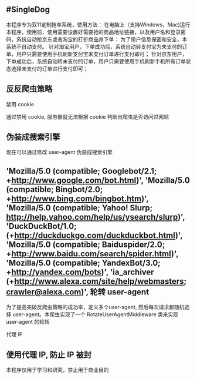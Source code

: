 #SingleDog
--------------------------------------------------------------------------
本程序专为双11定制抢单系统，使用方法：
在电脑上（支持Windows，Mac)运行本程序，使用前，使用需要设置好需要抢的商品地址链接，以及用户名和登录密码，系统自动抢京东或者淘宝的打折商品并下单：
为了用户信息保密和安全，本系统不自动支付。
针对淘宝用户，下单成功后，系统自动转支付宝为未支付的订单，用户只需要使用手机刷新支付宝未支付订单进行支付即可；
针对京东用户，下单成功后，系统自动转未支付的订单，用户只需要使用手机刷新手机所有订单状态选择未支付的订单进行支付即可；

反反爬虫策略
----------------------------------------------------------------------------------
禁用 cookie

通过禁用 cookie, 服务器就无法根据 cookie 判断出爬虫是否访问过网站

伪装成搜索引擎
---------------------------------------------------------------------------------
现在可以通过修改 user-agent 伪装成搜索引擎

'Mozilla/5.0 (compatible; Googlebot/2.1; +http://www.google.com/bot.html)',
'Mozilla/5.0 (compatible; Bingbot/2.0; +http://www.bing.com/bingbot.htm)',
'Mozilla/5.0 (compatible; Yahoo! Slurp; http://help.yahoo.com/help/us/ysearch/slurp)',
'DuckDuckBot/1.0; (+http://duckduckgo.com/duckduckbot.html)',
'Mozilla/5.0 (compatible; Baiduspider/2.0; +http://www.baidu.com/search/spider.html)',
'Mozilla/5.0 (compatible; YandexBot/3.0; +http://yandex.com/bots)',
'ia_archiver (+http://www.alexa.com/site/help/webmasters; crawler@alexa.com)',
轮转 user-agent
-------------------------------------------------------------------------------
为了提高突破反爬虫策略的成功率，定义多个user-agent, 然后每次请求都随机选择 user-agent。本爬虫实现了一个 RotateUserAgentMiddleware 类来实现 user-agent 的轮转

代理 IP

使用代理 IP, 防止 IP 被封
----------------------------------------------------------------------------
本程序仅用于学习和研究，禁止用于商业目的